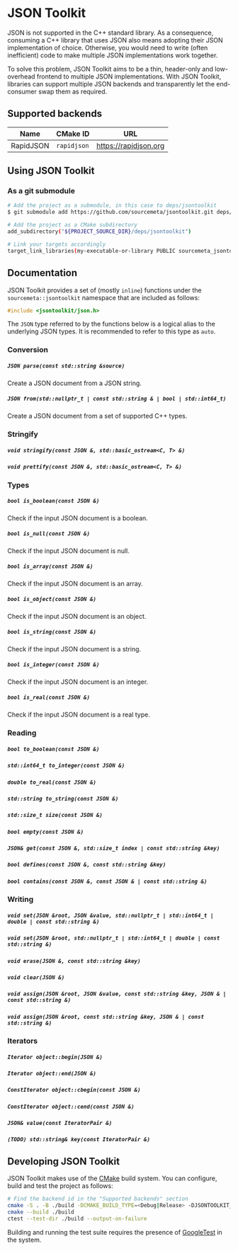 JSON Toolkit
============

JSON is not supported in the C++ standard library. As a consequence, consuming
a C++ library that uses JSON also means adopting their JSON implementation of
choice. Otherwise, you would need to write (often inefficient) code to make
multiple JSON implementations work together.

To solve this problem, JSON Toolkit aims to be a thin, header-only and
low-overhead frontend to multiple JSON implementations. With JSON Toolkit,
libraries can support multiple JSON backends and transparently let the
end-consumer swap them as required.

Supported backends
------------------

| Name      | CMake ID    | URL                   |
|-----------|-------------|-----------------------|
| RapidJSON | `rapidjson` | https://rapidjson.org |

Using JSON Toolkit
------------------

### As a git submodule

```sh
# Add the project as a submodule, in this case to deps/jsontoolkit
$ git submodule add https://github.com/sourcemeta/jsontoolkit.git deps/jsontoolkit

# Add the project as a CMake subdirectory
add_subdirectory("${PROJECT_SOURCE_DIR}/deps/jsontoolkit")

# Link your targets accordingly
target_link_libraries(my-executable-or-library PUBLIC sourcemeta_jsontoolkit_json)
```

Documentation
-------------

JSON Toolkit provides a set of (mostly `inline`) functions under the
`sourcemeta::jsontoolkit` namespace that are included as follows:

```c++
#include <jsontoolkit/json.h>
```

The `JSON` type referred to by the functions below is a logical alias to the
underlying JSON types. It is recommended to refer to this type as `auto`.

### Conversion

##### `JSON parse(const std::string &source)`

Create a JSON document from a JSON string.

##### `JSON from(std::nullptr_t | const std::string & | bool | std::int64_t)`

Create a JSON document from a set of supported C++ types.

<!-- `(TODO) JSON from(double)` -->
<!-- `(TODO) JSON from(const std::vector<???> &)` -->
<!-- `(TODO) JSON from(const std::map<std::string, ???> &)` -->
<!-- `(TODO) JSON from(const std::unordered_map<std::string, ???> &)` -->

### Stringify

##### `void stringify(const JSON &, std::basic_ostream<C, T> &)`
##### `void prettify(const JSON &, std::basic_ostream<C, T> &)`

### Types

##### `bool is_boolean(const JSON &)`

Check if the input JSON document is a boolean.

##### `bool is_null(const JSON &)`

Check if the input JSON document is null.

##### `bool is_array(const JSON &)`

Check if the input JSON document is an array.

##### `bool is_object(const JSON &)`

Check if the input JSON document is an object.

##### `bool is_string(const JSON &)`

Check if the input JSON document is a string.

##### `bool is_integer(const JSON &)`

Check if the input JSON document is an integer.

##### `bool is_real(const JSON &)`

Check if the input JSON document is a real type.

### Reading

##### `bool to_boolean(const JSON &)`
##### `std::int64_t to_integer(const JSON &)`
##### `double to_real(const JSON &)`
##### `std::string to_string(const JSON &)`
##### `std::size_t size(const JSON &)`
##### `bool empty(const JSON &)`
##### `JSON& get(const JSON &, std::size_t index | const std::string &key)`
##### `bool defines(const JSON &, const std::string &key)`
##### `bool contains(const JSON &, const JSON & | const std::string &)`

### Writing

##### `void set(JSON &root, JSON &value, std::nullptr_t | std::int64_t | double | const std::string &)`
##### `void set(JSON &root, std::nullptr_t | std::int64_t | double | const std::string &)`
<!-- `(TODO) void set(JSON &root, JSON &value, bool)` -->

##### `void erase(JSON &, const std::string &key)`
##### `void clear(JSON &)`

##### `void assign(JSON &root, JSON &value, const std::string &key, JSON & | const std::string &)`
##### `void assign(JSON &root, const std::string &key, JSON & | const std::string &)`

### Iterators

##### `Iterator object::begin(JSON &)`
##### `Iterator object::end(JSON &)`
##### `ConstIterator object::cbegin(const JSON &)`
##### `ConstIterator object::cend(const JSON &)`
##### `JSON& value(const IteratorPair &)`
##### `(TODO) std::string& key(const IteratorPair &)`

Developing JSON Toolkit
-----------------------

JSON Toolkit makes use of the [CMake](https://cmake.org) build system. You can
configure, build and test the project as follows:

```sh
# Find the backend id in the "Supported backends" section
cmake -S . -B ./build -DCMAKE_BUILD_TYPE=<Debug|Release> -DJSONTOOLKIT_BACKEND=<backend-id>
cmake --build ./build
ctest --test-dir ./build --output-on-failure
```

Building and running the test suite requires the presence of
[GoogleTest](https://google.github.io/googletest/) in the system.
